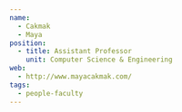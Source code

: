 ```yaml
---
name:
  - Cakmak
  - Maya
position:
  - title: Assistant Professor
    unit: Computer Science & Engineering    
web: 
  - http://www.mayacakmak.com/
tags:
  - people-faculty
---
```

